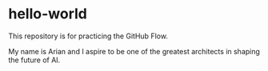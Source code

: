 # hello-world
This repository is for practicing the GitHub Flow.

My name is Arian and I aspire to be one of the greatest architects in shaping the future of AI.
